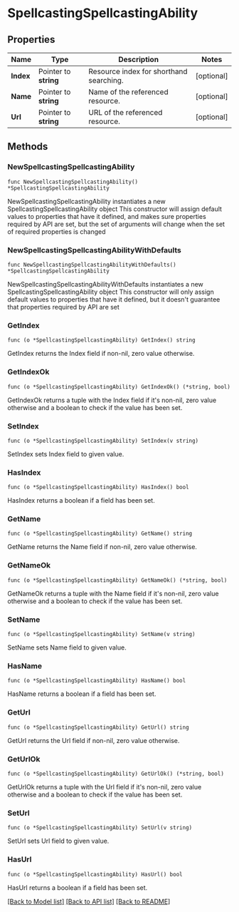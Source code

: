 # SpellcastingSpellcastingAbility

## Properties

Name | Type | Description | Notes
------------ | ------------- | ------------- | -------------
**Index** | Pointer to **string** | Resource index for shorthand searching. | [optional] 
**Name** | Pointer to **string** | Name of the referenced resource. | [optional] 
**Url** | Pointer to **string** | URL of the referenced resource. | [optional] 

## Methods

### NewSpellcastingSpellcastingAbility

`func NewSpellcastingSpellcastingAbility() *SpellcastingSpellcastingAbility`

NewSpellcastingSpellcastingAbility instantiates a new SpellcastingSpellcastingAbility object
This constructor will assign default values to properties that have it defined,
and makes sure properties required by API are set, but the set of arguments
will change when the set of required properties is changed

### NewSpellcastingSpellcastingAbilityWithDefaults

`func NewSpellcastingSpellcastingAbilityWithDefaults() *SpellcastingSpellcastingAbility`

NewSpellcastingSpellcastingAbilityWithDefaults instantiates a new SpellcastingSpellcastingAbility object
This constructor will only assign default values to properties that have it defined,
but it doesn't guarantee that properties required by API are set

### GetIndex

`func (o *SpellcastingSpellcastingAbility) GetIndex() string`

GetIndex returns the Index field if non-nil, zero value otherwise.

### GetIndexOk

`func (o *SpellcastingSpellcastingAbility) GetIndexOk() (*string, bool)`

GetIndexOk returns a tuple with the Index field if it's non-nil, zero value otherwise
and a boolean to check if the value has been set.

### SetIndex

`func (o *SpellcastingSpellcastingAbility) SetIndex(v string)`

SetIndex sets Index field to given value.

### HasIndex

`func (o *SpellcastingSpellcastingAbility) HasIndex() bool`

HasIndex returns a boolean if a field has been set.

### GetName

`func (o *SpellcastingSpellcastingAbility) GetName() string`

GetName returns the Name field if non-nil, zero value otherwise.

### GetNameOk

`func (o *SpellcastingSpellcastingAbility) GetNameOk() (*string, bool)`

GetNameOk returns a tuple with the Name field if it's non-nil, zero value otherwise
and a boolean to check if the value has been set.

### SetName

`func (o *SpellcastingSpellcastingAbility) SetName(v string)`

SetName sets Name field to given value.

### HasName

`func (o *SpellcastingSpellcastingAbility) HasName() bool`

HasName returns a boolean if a field has been set.

### GetUrl

`func (o *SpellcastingSpellcastingAbility) GetUrl() string`

GetUrl returns the Url field if non-nil, zero value otherwise.

### GetUrlOk

`func (o *SpellcastingSpellcastingAbility) GetUrlOk() (*string, bool)`

GetUrlOk returns a tuple with the Url field if it's non-nil, zero value otherwise
and a boolean to check if the value has been set.

### SetUrl

`func (o *SpellcastingSpellcastingAbility) SetUrl(v string)`

SetUrl sets Url field to given value.

### HasUrl

`func (o *SpellcastingSpellcastingAbility) HasUrl() bool`

HasUrl returns a boolean if a field has been set.


[[Back to Model list]](../README.md#documentation-for-models) [[Back to API list]](../README.md#documentation-for-api-endpoints) [[Back to README]](../README.md)


